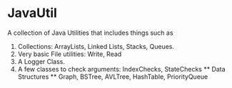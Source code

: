 # JavaUtil
A collection of Java Utilities that includes things such as
1) Collections: ArrayLists, Linked Lists, Stacks, Queues.
2) Very basic File utilities: Write, Read
3) A Logger Class.
4) A few classes to check arguments: IndexChecks, StateChecks
** Data Structures **
Graph, BSTree, AVLTree, HashTable, PriorityQueue
